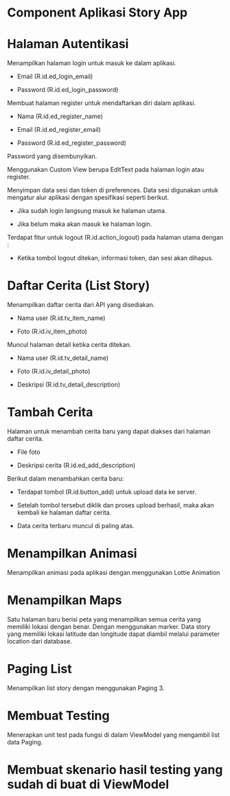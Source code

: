 # Component Aplikasi Story App

# Halaman Autentikasi

Menampilkan halaman login untuk masuk ke dalam aplikasi.

- Email (R.id.ed_login_email)

- Password (R.id.ed_login_password)

Membuat halaman register untuk mendaftarkan diri dalam aplikasi.

- Nama (R.id.ed_register_name)

- Email (R.id.ed_register_email)

- Password (R.id.ed_register_password)

Password yang disembunyikan.

Menggunakan Custom View berupa EditText pada halaman login atau register.

Menyimpan data sesi dan token di preferences. Data sesi digunakan untuk mengatur alur aplikasi dengan spesifikasi seperti berikut.

- Jika sudah login langsung masuk ke halaman utama.

- Jika belum maka akan masuk ke halaman login. 

Terdapat fitur untuk logout (R.id.action_logout) pada halaman utama dengan :

- Ketika tombol logout ditekan, informasi token, dan sesi akan dihapus.

# Daftar Cerita (List Story)

Menampilkan daftar cerita dari API yang disediakan.

- Nama user (R.id.tv_item_name)

- Foto  (R.id.iv_item_photo)

Muncul halaman detail ketika cerita ditekan.

- Nama user (R.id.tv_detail_name)

- Foto (R.id.iv_detail_photo)

- Deskripsi (R.id.tv_detail_description)


# Tambah Cerita

Halaman untuk menambah cerita baru yang dapat diakses dari halaman daftar cerita.

- File foto

- Deskripsi cerita (R.id.ed_add_description)

Berikut dalam menambahkan cerita baru:

- Terdapat tombol (R.id.button_add) untuk upload data ke server. 

- Setelah tombol tersebut diklik dan proses upload berhasil, maka akan kembali ke halaman daftar cerita. 

- Data cerita terbaru muncul di paling atas.

# Menampilkan Animasi

Menampilkan animasi pada aplikasi dengan menggunakan Lottie Animation

# Menampilkan Maps

Satu halaman baru berisi peta yang menampilkan semua cerita yang memiliki lokasi dengan benar. Dengan menggunakan marker. Data story yang memiliki lokasi latitude dan longitude dapat diambil melalui parameter location dari database.

# Paging List

Menampilkan list story dengan menggunakan Paging 3.

# Membuat Testing

Menerapkan unit test pada fungsi di dalam ViewModel yang mengambil list data Paging.

# Membuat skenario hasil testing yang sudah di buat di ViewModel
